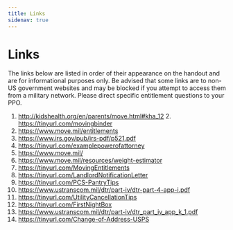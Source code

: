 ```yaml
---
title: Links
sidenav: true
---
```


# Links

The links below are listed in order of their appearance on the handout and are for informational purposes only. Be advised that some links are to non-US government websites and may be blocked if you attempt to access them from a military network. Please direct specific entitlement questions to your PPO.
1. http://kidshealth.org/en/parents/move.html#kha_12 2. https://tinyurl.com/movingbinder
3. https://www.move.mil/entitlements
4. https://www.irs.gov/pub/irs-pdf/p521.pdf
5. https://tinyurl.com/examplepowerofattorney
6. https://www.move.mil/
7. https://www.move.mil/resources/weight-estimator
8. https://tinyurl.com/MovingEntitlements
9. https://tinyurl.com/LandlordNotificationLetter
10. https://tinyurl.com/PCS-PantryTips
11. https://www.ustranscom.mil/dtr/part-iv/dtr-part-4-app-i.pdf
12. https://tinyurl.com/UtilityCancellationTips
13. https://tinyurl.com/FirstNightBox
14. https://www.ustranscom.mil/dtr/part-iv/dtr_part_iv_app_k_1.pdf
15. https://tinyurl.com/Change-of-Address-USPS
